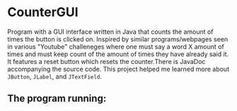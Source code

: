 # CounterGUI
Program with a GUI interface written in Java that counts the amount of times the button is clicked on. Inspired by similar programs/webpages seen in various "Youtube" challeneges where one must say a word X amount of times and must keep count of the amount of times they have already said it. It features a reset button which resets the counter.There is JavaDoc accompanying the source code. This project helped me learned more about `JButton`, `JLabel`, and `JTextField`. 

## The program running:


